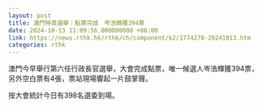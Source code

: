 ```yaml
---
layout: post
title: 澳門特首選舉｜點票完成　岑浩輝獲394票
date: 2024-10-13 11:09:56.000000000 +08:00
link: https://news.rthk.hk/rthk/ch/component/k2/1774278-20241013.htm
categories: rthk
---
```


澳門今早舉行第六任行政長官選舉，大會完成點票，唯一候選人岑浩輝獲394票，另外空白票有4張，票站現場響起一片鼓掌聲。

按大會統計今日有398名選委到場。
